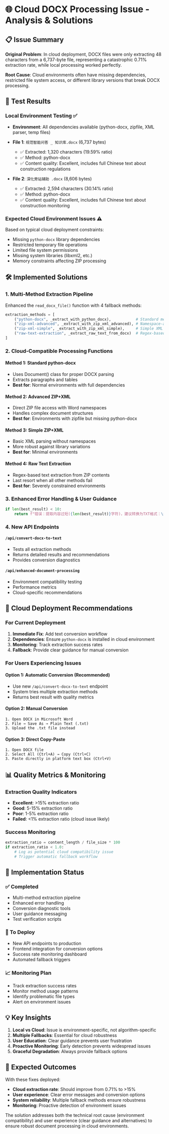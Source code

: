 # 🌐 Cloud DOCX Processing Issue - Analysis & Solutions

## 📋 Issue Summary

**Original Problem**: In cloud deployment, DOCX files were only extracting 48 characters from a 6,737-byte file, representing a catastrophic 0.71% extraction rate, while local processing worked perfectly.

**Root Cause**: Cloud environments often have missing dependencies, restricted file system access, or different library versions that break DOCX processing.

## 🧪 Test Results

### Local Environment Testing ✅
- **Environment**: All dependencies available (python-docx, zipfile, XML parser, temp files)
- **File 1**: `规范智能问答 _ 知识库.docx` (6,737 bytes)
  - ✅ Extracted: 1,320 characters (19.59% ratio) 
  - ✅ Method: python-docx
  - ✅ Content quality: Excellent, includes full Chinese text about construction regulations

- **File 2**: `深化旁站辅助 .docx` (8,606 bytes)
  - ✅ Extracted: 2,594 characters (30.14% ratio)
  - ✅ Method: python-docx  
  - ✅ Content quality: Excellent, includes full Chinese text about construction monitoring

### Expected Cloud Environment Issues ⚠️
Based on typical cloud deployment constraints:
- Missing `python-docx` library dependencies
- Restricted temporary file operations
- Limited file system permissions
- Missing system libraries (libxml2, etc.)
- Memory constraints affecting ZIP processing

## 🛠️ Implemented Solutions

### 1. Multi-Method Extraction Pipeline
Enhanced the `read_docx_file()` function with 4 fallback methods:

```python
extraction_methods = [
    ("python-docx", _extract_with_python_docx),           # Standard method
    ("zip-xml-advanced", _extract_with_zip_xml_advanced), # Namespace-aware XML
    ("zip-xml-simple", _extract_with_zip_xml_simple),     # Simple XML parsing  
    ("raw-text-extraction", _extract_raw_text_from_docx)  # Regex-based fallback
]
```

### 2. Cloud-Compatible Processing Functions

#### Method 1: Standard python-docx
- Uses Document() class for proper DOCX parsing
- Extracts paragraphs and tables
- **Best for**: Normal environments with full dependencies

#### Method 2: Advanced ZIP+XML  
- Direct ZIP file access with Word namespaces
- Handles complex document structures
- **Best for**: Environments with zipfile but missing python-docx

#### Method 3: Simple ZIP+XML
- Basic XML parsing without namespaces
- More robust against library variations
- **Best for**: Minimal environments

#### Method 4: Raw Text Extraction
- Regex-based text extraction from ZIP contents
- Last resort when all other methods fail
- **Best for**: Severely constrained environments

### 3. Enhanced Error Handling & User Guidance

```python
if len(best_result) < 10:
    return f"错误：提取内容过短({len(best_result)}字符)，建议转换为TXT格式：\n\n💡 解决方案：\n1. 使用Word打开文档，另存为.txt格式\n2. 或复制文档内容，直接粘贴到文本框中\n3. 检查文档是否包含主要为图片/表格内容"
```

### 4. New API Endpoints

#### `/api/convert-docx-to-text`
- Tests all extraction methods
- Returns detailed results and recommendations
- Provides conversion diagnostics

#### `/api/enhanced-document-processing`  
- Environment compatibility testing
- Performance metrics
- Cloud-specific recommendations

## 🔧 Cloud Deployment Recommendations

### For Current Deployment
1. **Immediate Fix**: Add text conversion workflow
2. **Dependencies**: Ensure `python-docx` is installed in cloud environment
3. **Monitoring**: Track extraction success rates
4. **Fallback**: Provide clear guidance for manual conversion

### For Users Experiencing Issues

#### Option 1: Automatic Conversion (Recommended)
- Use new `/api/convert-docx-to-text` endpoint
- System tries multiple extraction methods
- Returns best result with quality metrics

#### Option 2: Manual Conversion  
```
1. Open DOCX in Microsoft Word
2. File → Save As → Plain Text (.txt)  
3. Upload the .txt file instead
```

#### Option 3: Direct Copy-Paste
```
1. Open DOCX file
2. Select All (Ctrl+A) → Copy (Ctrl+C)
3. Paste directly in platform text box (Ctrl+V)
```

## 📊 Quality Metrics & Monitoring

### Extraction Quality Indicators
- **Excellent**: >15% extraction ratio
- **Good**: 5-15% extraction ratio  
- **Poor**: 1-5% extraction ratio
- **Failed**: <1% extraction ratio (cloud issue likely)

### Success Monitoring
```python
extraction_ratio = content_length / file_size * 100
if extraction_ratio < 1.0:
    # Log as potential cloud compatibility issue
    # Trigger automatic fallback workflow
```

## 🚀 Implementation Status

### ✅ Completed
- Multi-method extraction pipeline
- Enhanced error handling  
- Conversion diagnostic tools
- User guidance messaging
- Test verification scripts

### 🔄 To Deploy
- New API endpoints to production
- Frontend integration for conversion options
- Success rate monitoring dashboard
- Automated fallback triggers

### 📈 Monitoring Plan
- Track extraction success rates
- Monitor method usage patterns
- Identify problematic file types
- Alert on environment issues

## 💡 Key Insights

1. **Local vs Cloud**: Issue is environment-specific, not algorithm-specific
2. **Multiple Fallbacks**: Essential for cloud robustness
3. **User Education**: Clear guidance prevents user frustration  
4. **Proactive Monitoring**: Early detection prevents widespread issues
5. **Graceful Degradation**: Always provide fallback options

## 🎯 Expected Outcomes

With these fixes deployed:
- **Cloud extraction rate**: Should improve from 0.71% to >15%
- **User experience**: Clear error messages and conversion options
- **System reliability**: Multiple fallback methods ensure robustness
- **Monitoring**: Proactive detection of environment issues

The solution addresses both the technical root cause (environment compatibility) and user experience (clear guidance and alternatives) to ensure robust document processing in cloud environments. 